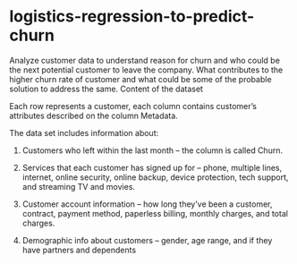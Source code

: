 # logistics-regression-to-predict-churn
Analyze customer data to understand reason for churn and who could be the next potential customer to leave the company.
What contributes to the higher churn rate of customer and what could be some of the probable solution to address the same.
Content of the dataset

Each row represents a customer, each column contains customer’s attributes described on the column Metadata.

The data set includes information about:

1) Customers who left within the last month – the column is called Churn.

2) Services that each customer has signed up for – phone, multiple lines, internet, online security, online backup, device protection, tech support, and streaming TV and movies.

3) Customer account information – how long they’ve been a customer, contract, payment method, paperless billing, monthly charges, and total charges.

4) Demographic info about customers – gender, age range, and if they have partners and dependents
